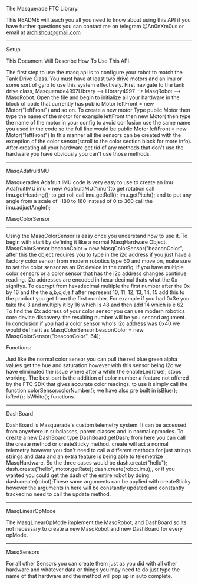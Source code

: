 The Masquerade FTC Library.

This README will teach you all you need to know about using this API if you have further questions
you can contact me on telegram @An0nXm0us or email at archishou@gmail.com
*****************************************
Setup

This Document Will Describe How To Use This API.

The first step to use the masq api is to configure your robot to
match the Tank Drive Class. You must have at least two drive motors
and an imu or some sort of gyro to use this system effectively.
First navigate to the tank drive class, Masquerade4997Library -->
Library4997 --> MasqRobot --> MasqRobot. Open the file and begin to
initialize all your hardware in the block of code that currently has
public Motor leftFront = new Motor("leftFront") and so on.
To create a new motor Type public Motor then type the name of the
motor for example leftFront then new Motor( then type the name
of the motor in your config to avoid confusion use the same name
you used in the code so the full line would be
public Motor leftFront = new Motor("leftFront")
In this manner all the sensors can be created with the
exception of the color sensor(scroll to the color section block for more info).
After creating all your hardware get rid of any methods that don't use the
hardware you have obviously you can't use those methods.

*****************************************
MasqAdafruitIMU

Masquerades Adafruit IMU code is very easy to use to create an imu
AdafruitIMU imu = new AdafruitIMU("imu")to get rotation call imu.getHeading();
to get roll call imu.getRoll(); imu.getPitch(); and to put any angle from a scale of
-180 to 180 instead of 0 to 360 call the imu.adjustAngle();


MasqColorSensor
***********************
Using the MasqColorSensor is easy once you understand how to use it.
To begin with start by defining it like a normal MasqHardware Object.
MasqColorSensor beaconColor = new MasqColorSensor("beaconColor", after
this the object requires you to type in the i2c address if you just have
a factory color sensor from modern robotics type 60 and move on, make sure
to set the color sensor as an i2c device in the config. if you have multiple
color sensors or a color sensor that has the i2c address changes continue reading.
i2c addresses are encoded in hexa-decimal thats what the 0x signifys. To decrypt from
hexadecimal multiple the first number after the 0x by 16 and the the a,b,c,d,e,f after
represent 10, 11, 12, 13, 14, 15 add this to the product you get from the first number.
For example if you had 0x3e you take the 3 and multiply it by 16 which is 48 and then
add 14 which is e 62. To find the i2x address of your color sensor you can use modern
robotics core device discovery. the resulting number will be you second argument.
In conclusion if you had a color sensor who's i2c address was 0x40 we would define it
as MasqColorSensor beaconColor = new MasqColorSensor("beaconColor", 64);

Functions:

Just like the normal color sensor you can pull the red blue green
alpha values get the hue and saturation however with this sensor
being i2c we have eliminated the issue where after a while the
enableLed(true); stops working. The best part is the addition of
color number a feature not offered by the FTC SDK that gives accurate
color readings. to use it simply call the function colorSensor.colorNumber();
we have also pre built in isBlue(); isRed(); isWhite(); functions.

***********************

DashBoard

DashBoard is Masquerade's custom telemetry system. It can be accessed
from anywhere in subclasses, parent classes and in normal opmodes.
To create a new DashBoard type DashBoard.getDash; from here you can call the
create method or createSticky method. create will act a normal telemetry
however you don't need to call a different methods for just strings
strings and data and an extra feature is being able to telemetrize MasqHardware.
So the three cases would be dash.create("hello"); dash.create("hello", motor.getRate);
dash.create(robot.imu);, or if you wanted you could get the dash of
the entire robot by doing dash.create(robot);These same arguments can be
applied with createSticky however the arguments in here will be constantly
updated and constantly tracked no need to call the update method.

***********************

MasqLinearOpMode

The MasqLinearOpMode implement the MasqRobot, and DashBoard so its not necessary to create a
new MasqRobot and new DashBoard for every opMode.

********************

MasqSensors

For all other Sensors you can create them just as you
did with all other hardware and whatever data or things
you may need to do just type the name of that hardware
and the method will pop up in auto complete.